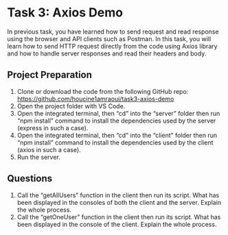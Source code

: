 # Task 3: Axios Demo

In previous task, you have learned how to send request and read response using the browser and API clients such as Postman.
In this task, you will learn how to send HTTP request directly from the code using Axios library and how to handle server responses and read their headers and body.

## Project Preparation

1. Clone or download the code from the following GitHub repo: https://github.com/houcine1amraoui/task3-axios-demo
2. Open the project folder with VS Code.
3. Open the integrated terminal, then “cd” into the “server” folder then run “npm install” command to install the dependencies used by the server (express in such a case).
4. Open the integrated terminal, then “cd” into the “client” folder then run “npm install” command to install the dependencies used by the client (axios in such a case).
5. Run the server.

## Questions

1. Call the “getAllUsers” function in the client then run its script. What has been displayed in the consoles of both the client and the server. Explain the whole process.
2. Call the “getOneUser” function in the client then run its script. What has been displayed in the console of the client. Explain the whole process.
